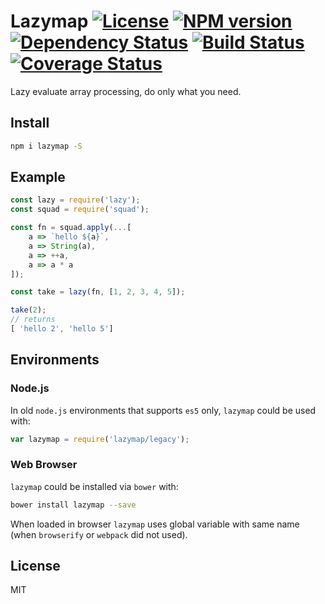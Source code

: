 # Lazymap [![License][LicenseIMGURL]][LicenseURL] [![NPM version][NPMIMGURL]][NPMURL] [![Dependency Status][DependencyStatusIMGURL]][DependencyStatusURL] [![Build Status][BuildStatusIMGURL]][BuildStatusURL] [![Coverage Status][CoverageIMGURL]][CoverageURL]

Lazy evaluate array processing, do only what you need.

## Install

```sh
npm i lazymap -S
```

## Example

```js
const lazy = require('lazy');
const squad = require('squad');

const fn = squad.apply(...[
    a => `hello ${a}`,
    a => String(a),
    a => ++a,
    a => a * a
]);

const take = lazy(fn, [1, 2, 3, 4, 5]);

take(2);
// returns
[ 'hello 2', 'hello 5']
```

## Environments

### Node.js

In old `node.js` environments that supports `es5` only, `lazymap` could be used with:

```js
var lazymap = require('lazymap/legacy');
```

### Web Browser

`lazymap` could be installed via `bower` with:

```sh
bower install lazymap --save
```

When loaded in browser `lazymap` uses global variable with same name (when `browserify` or `webpack` did not used).

## License

MIT

[NPMIMGURL]:                https://img.shields.io/npm/v/lazymap.svg?style=flat
[BuildStatusIMGURL]:        https://img.shields.io/travis/coderaiser/lazymap/master.svg?style=flat
[DependencyStatusIMGURL]:   https://img.shields.io/david/coderaiser/lazymap.svg?style=flat
[LicenseIMGURL]:            https://img.shields.io/badge/license-MIT-317BF9.svg?style=flat
[NPMURL]:                   https://npmjs.org/package/lazymap "npm"
[BuildStatusURL]:           https://travis-ci.org/coderaiser/lazymap  "Build Status"
[DependencyStatusURL]:      https://david-dm.org/coderaiser/lazymap "Dependency Status"
[LicenseURL]:               https://tldrlegal.com/license/mit-license "MIT License"

[CoverageURL]:              https://coveralls.io/github/coderaiser/lazymap?branch=master
[CoverageIMGURL]:           https://coveralls.io/repos/coderaiser/lazymap/badge.svg?branch=master&service=github

